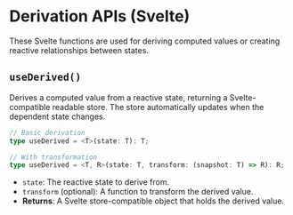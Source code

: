 # Derivation APIs (Svelte)

These Svelte functions are used for deriving computed values or creating reactive relationships between states.

## `useDerived()`

Derives a computed value from a reactive state, returning a Svelte-compatible readable store. The store automatically updates when the dependent state changes.

```typescript
// Basic derivation
type useDerived = <T>(state: T): T;

// With transformation
type useDerived = <T, R>(state: T, transform: (snapshot: T) => R): R;
```

- `state`: The reactive state to derive from.
- `transform` (optional): A function to transform the derived value.
- **Returns**: A Svelte store-compatible object that holds the derived value.
